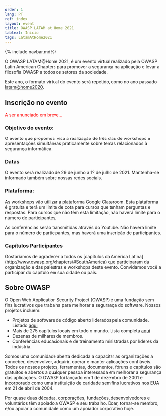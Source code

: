 ```yaml
---
order: 1
lang: PT
ref: index
layout: event
title: OWASP LATAM at Home 2021
tabtext: Inicio
tags: LatamAtHome2021
---
```

{% include navbar.md%}

O OWASP LATAM@Home 2021, é um evento virtual realizado pela OWASP Latin American Chapters para promover a segurança na aplicação e levar a filosofia OWASP a todos os setores da sociedade.

Este ano, o formato virtual do evento será repetido, como no ano passado [latam@home2020](/wwww-event-2020-latam-at-home/).

## Inscrição no evento
<p><span style="color:red">
A ser anunciado em breve...
</span></p>

### Objetivo do evento:
O evento que propomos, visa a realização de três dias de workshops e apresentações simultâneas praticamente sobre temas relacionados à segurança informática.

### Datas
O evento será realizado de 29 de junho a 1º de julho de 2021. Mantenha-se informado também sobre nossas redes sociais.

### Plataforma:
As workshops vão utilizar a plataforma Google Classroom. Esta plataforma é gratuita e terá um limite de cota para cursos que tenham perguntas e respostas. Para cursos que não têm esta limitação, não haverá limite para o número de participantes.

As conferências serão transmitidas através do Youtube. Não haverá limite para o número de participantes, mas haverá uma inscrição de participantes.

### Capítulos Participantes
Gostaríamos de agradecer a todos os [capítulos da América Latina] (http://www.owasp.org/chapters/#SouthAmerica) que participaram da organização e das palestras e workshops deste evento. Convidamos você a participar do capítulo em sua cidade ou país.

## Sobre OWASP
O Open Web Application Security Project (OWASP) é uma fundação sem fins lucrativos que trabalha para melhorar a segurança do software. Nossos projetos incluem:
- Projetos de software de código aberto liderados pela comunidade. Listado [aqui](/projetos)
- Mais de 275 capítulos locais em todo o mundo. Lista completa [aqui](/chapters)
- Dezenas de milhares de membros.
- Conferências educacionais e de treinamento ministradas por líderes da indústria.

Somos uma comunidade aberta dedicada a capacitar as organizações a conceber, desenvolver, adquirir, operar e manter aplicações confiáveis. Todos os nossos projetos, ferramentas, documentos, fóruns e capítulos são gratuitos e abertos a qualquer pessoa interessada em melhorar a segurança das aplicações. O OWASP foi lançado em 1 de dezembro de 2001 e incorporado como uma instituição de caridade sem fins lucrativos nos EUA em 21 de abril de 2004.

Por quase duas décadas, corporações, fundações, desenvolvedores e voluntários têm apoiado a OWASP e seu trabalho. Doar, tornar-se membro, e/ou apoiar a comunidade como um apoiador corporativo hoje.

